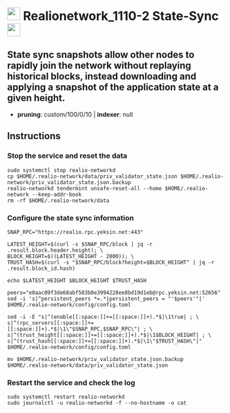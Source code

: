 # <img src="https://user-images.githubusercontent.com/110628975/209976146-cf2d8cbc-475e-4780-8a28-027e74cf6d9a.png" width="30" alt=""> Realionetwork_1110-2 State-Sync <img src="https://user-images.githubusercontent.com/110628975/209973852-c4fc58fc-7a88-429b-97e9-47a693d6db9f.png" width="30"/>

## State sync snapshots allow other nodes to rapidly join the network without replaying historical blocks, instead downloading and applying a snapshot of the application state at a given height.

- **pruning**: custom/100/0/10 | **indexer**: null


## Instructions

### Stop the service and reset the data

```
sudo systemctl stop realio-networkd
cp $HOME/.realio-network/data/priv_validator_state.json $HOME/.realio-network/priv_validator_state.json.backup
realio-networkd tendermint unsafe-reset-all --home $HOME/.realio-network --keep-addr-book
rm -rf $HOME/.realio-network/data
```

### Configure the state sync information

```
SNAP_RPC="https://realio.rpc.yeksin.net:443"

LATEST_HEIGHT=$(curl -s $SNAP_RPC/block | jq -r .result.block.header.height); \
BLOCK_HEIGHT=$((LATEST_HEIGHT - 2000)); \
TRUST_HASH=$(curl -s "$SNAP_RPC/block?height=$BLOCK_HEIGHT" | jq -r .result.block_id.hash)

echo $LATEST_HEIGHT $BLOCK_HEIGHT $TRUST_HASH

peers="e0aac09f3de68abf583b0e3994228ee8bd19d1eb@rpc.yeksin.net:52656"
sed -i 's|^persistent_peers *=.*|persistent_peers = "'$peers'"|' $HOME/.realio-network/config/config.toml

sed -i -E "s|^(enable[[:space:]]+=[[:space:]]+).*$|\1true| ; \
s|^(rpc_servers[[:space:]]+=[[:space:]]+).*$|\1\"$SNAP_RPC,$SNAP_RPC\"| ; \
s|^(trust_height[[:space:]]+=[[:space:]]+).*$|\1$BLOCK_HEIGHT| ; \
s|^(trust_hash[[:space:]]+=[[:space:]]+).*$|\1\"$TRUST_HASH\"|" $HOME/.realio-network/config/config.toml

mv $HOME/.realio-network/priv_validator_state.json.backup $HOME/.realio-network/data/priv_validator_state.json
```

### Restart the service and check the log

```
sudo systemctl restart realio-networkd
sudo journalctl -u realio-networkd -f --no-hostname -o cat
```
